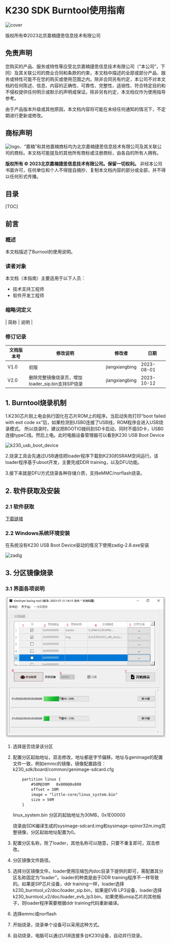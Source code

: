 # K230 SDK Burntool使用指南

![cover](images/canaan-cover.png)

版权所有©2023北京嘉楠捷思信息技术有限公司

<div style="page-break-after:always"></div>

## 免责声明

您购买的产品、服务或特性等应受北京嘉楠捷思信息技术有限公司（“本公司”，下同）及其关联公司的商业合同和条款的约束，本文档中描述的全部或部分产品、服务或特性可能不在您的购买或使用范围之内。除非合同另有约定，本公司不对本文档的任何陈述、信息、内容的正确性、可靠性、完整性、适销性、符合特定目的和不侵权提供任何明示或默示的声明或保证。除非另有约定，本文档仅作为使用指导参考。

由于产品版本升级或其他原因，本文档内容将可能在未经任何通知的情况下，不定期进行更新或修改。

## 商标声明

![logo](images/logo.png)、“嘉楠”和其他嘉楠商标均为北京嘉楠捷思信息技术有限公司及其关联公司的商标。本文档可能提及的其他所有商标或注册商标，由各自的所有人拥有。

**版权所有 © 2023北京嘉楠捷思信息技术有限公司。保留一切权利。**
非经本公司书面许可，任何单位和个人不得擅自摘抄、复制本文档内容的部分或全部，并不得以任何形式传播。

<div style="page-break-after:always"></div>

## 目录

[TOC]

## 前言

### 概述

本文档描述了Burnool的使用说明。

### 读者对象

本文档（本指南）主要适用于以下人员：

- 技术支持工程师
- 软件开发工程师

### 缩略词定义

| 简称 | 说明                                                       |

### 修订记录

| 文档版本号  | 修改说明                           | 修改者 | 日期       |
|------------|-----------------------------------|--------|------------|
| V1.0       | 初版                              | jiangxiangbing | 2023-08-01 |
| V2.0       | 删除完整镜像烧录页，增加loader_sip.bin支持SIP烧录     | jiangxiangbing | 2023-10-12 |

## 1. Burntool烧录机制

1.K230芯片刚上电会执行固化在芯片ROM上的程序。当启动失败打印“boot failed with exit code xx”后，如果检测到USB0连接了USB线，ROM程序会进入USB烧录模式。
所以烧录时，建议把BOOTIO拨码到SD卡启动，同时不插SD卡，USB0连接typeC线。然后上电。此时电脑设备管理器可以看到K230 USB Boot Device

![k230_usb_boot_device](images/k230_usb_boot_device.png)

2.烧录工具会先通过USB通信把loader程序下载到K230的SRAM空间运行。该loader程序基于uboot开发，主要完成DDR training，以及DFU功能。

3.接下来就是DFU方式烧录各种存储介质，支持eMMC/norflash烧录。

## 2. 软件获取及安装

### 2.1 软件获取

[下载链接](https://kendryte-download.canaan-creative.com/k230/downloads/burn_tool/k230_burntool_v2.7z)

### 2.2 Windows系统环境安装

在系统没有K230 USB Boot Device驱动的情况下使用zadig-2.8.exe安装

![zadig](images/zadig.png)

## 3. 分区镜像烧录

### 3.1 界面各项说明

![interface_disc](images/interface_disc.png)

1. 选择是否烧录该分区
1. 配置分区起始地址，双击修改，地址都是字节偏移。地址与genimage的配置文件一致，例如emmc的镜像，镜像配置路径：k230_sdk/board/common/genimage-sdcard.cfg

    ```shell
        partition linux {
            #50M@30M   0x800@0x800
            offset = 30M
            image = "little-core/linux_system.bin"
            size = 50M
        }
    ```

    linux_system.bin 分区的起始地址为30MB，0x1E00000

    烧录由SDK编译生成的sysimage-sdcard.img和sysimage-spinor32m.img完整镜像，分区起始地址配置为0。

1. 配置分区名称，除了loader，其他名称可以随意，只要不重复即可，双击修改。
1. 分区镜像文件路径。
1. 选择分区镜像文件。loader使用压缩包内doc目录下提供的即可，需配置其分区名称固定为“loader”。loader的种类是由于DDR training程序不一样导致的。如果是SIP芯片设备，ddr training一样，loader选择k230_burntool_v2/doc/loader_sip.bin，如果是EVB LP3设备，loader选择k230_burntool_v2/doc/loader_evb_lp3.bin，如果使用unsip芯片的其他板子，则loader程序需要根据ddr training代码重新编译。
1. 选择emmc或norflash
1. 开始烧录，烧录单个设备可以采用这种方式。
1. 自动烧录，电脑可以通过USB连接多台K230设备，自动并行烧录。
